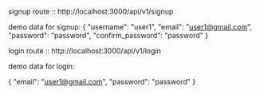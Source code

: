 signup route :: http://localhost:3000/api/v1/signup

demo data for signup:
  {
      "username": "user1",
      "email": "user1@gmail.com",
      "password": "password",
      "confirm_password": "password" 
}

login route :: http://localhost:3000/api/v1/login

demo data for login:

{
    "email": "user1@gmail.com",
    "password": "password"
}
